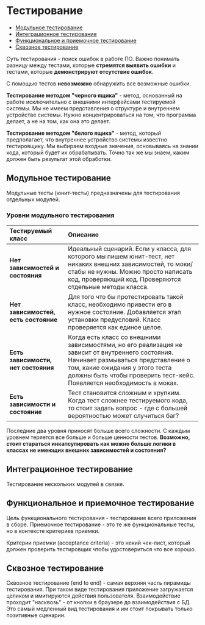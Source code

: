 # Тестирование

- [Модульное тестирование](#модульное-тестирование)
- [Интеграционное тестирование](#интеграционное-тестирование)
- [Функциональное и приемочное тестирование](#функциональное-и-приемочное-тестирование)
- [Сквозное тестирование](#сквозное-тестирование)

Суть тестирования - поиск ошибок в работе ПО. Важно понимать разницу между тестами, которые **стремятся выявить ошибки** и тестами, которые **демонстрируют отсутствие ошибок**.

С помощью тестов **невозможно** обнаружить все возможные ошибки.

**Тестирование методом "черного ящика"** - метод, основанный на работе исключительно с внешними интерфейсами тестируемой системы. Мы не имеем представления о структуре и внутреннем устройстве системы. Нужно концентрироваться на том, что программа делает, а не на том, как она это делает.

**Тестирование методом "белого ящика"** - метод, который предполагает, что внутреннее устройство системы известно тестировщику. Мы выбираем входные значения, основываясь на знании кода, который будет их обрабатывать. Точно так же мы знаем, каким должен быть результат этой обработки.

## Модульное тестирование

Модульные тесты (юнит-тесты) предназначены для тестирования отдельных модулей.

### Уровни модульного тестирования

| Тестируемый класс | Описание |
| :-- | :-- |
| **Нет зависимостей и состояния** | Идеальный сценарий. Если у класса, для которого мы пишем юнит-тест, нет никаких внешних зависимостей, то моки/стабы не нужны. Можно просто написать код, проверяющий код. Проверяются отдельные методы класса. |
| **Нет зависимостей, есть состояние** | Для того что бы протестировать такой класс, необходимо привести его в нужное состояние. Добавляется этап установки предусловий. Класс проверяется как единое целое. |
| **Есть зависимости, нет состояния** | Когда есть класс со внешними зависимостями, но его реализация не зависит от внутреннего состояния. Начинает размываться представление о том, какие ожидания у этого теста должны быть чтобы проверить тест-кейс. Появляется необходимость в моках. |
| **Есть зависимости и состояние** | Тест становится сложным и хрупким. Когда тест сложнее тестируемого кода, то стоит задать вопрос - где с большей вероятностью может случиться баг? |

Последние два уровня приносят больше всего сложности. С каждым уровнем теряется все больше и больше ценности тестов. **Возможно, стоит стараться инкапсулировать как можно больше логики в классах не имеющих внешних зависимостей и состояния?**

## Интеграционное тестирование

Тестирование нескольких модулей в связке.

## Функциональное и приемочное тестирование

Цель функционального тестирования - тестирование всего приложения в сборе. Приемочное тестирование - это те же функциональные тесты, но в контексте критериев приемки.

Критерии приемки (acceptance criteria) - это некий чек-лист, который должен проверить тестировщик чтобы удостовериться что все хорошо.

## Сквозное тестирование

Сквозное тестирование (end to end) - самая верхняя часть пирамиды тестирования. При таком виде тестирования приложение загружается целиком и имитируются действия пользователя. Взаимодействие проходит "насквозь" - от кнопки в браузере до взаимодействия с БД. Это самый медленный вид тестирования и им стоит покрывать только позитивные сценарии.
